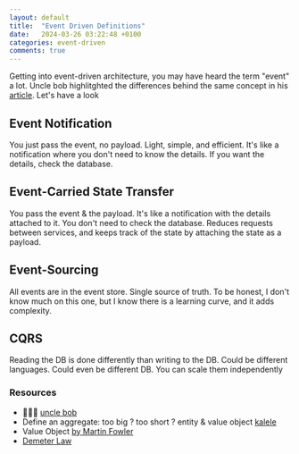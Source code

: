 ```yaml
---
layout: default
title:  "Event Driven Definitions"
date:   2024-03-26 03:22:48 +0100
categories: event-driven
comments: true
---
```


Getting into event-driven architecture, you may have heard the term "event" a lot. Uncle bob highlitghted the differences behind the same concept in his [article](https://martinfowler.com/articles/201701-event-driven.html). Let's have a look


## Event Notification
You just pass the event, no payload. Light, simple, and efficient. It's like a notification where you don't need to know the details. If you want the details, check the database.

## Event-Carried State Transfer
You pass the event & the payload. It's like a notification with the details attached to it. You don't need to check the database. Reduces requests between services, and keeps track of the state by attaching the state as a payload.

## Event-Sourcing
All events are in the event store. Single source of truth. To be honest, I don't know much on this one, but I know there is a learning curve, and it adds complexity.

## CQRS
Reading the DB is done differently than writing to the DB. Could be different languages. Could even be different DB. You can scale them independently


### Resources

- 👨🏻‍💻 [uncle bob](https://martinfowler.com/articles/201701-event-driven.html)
- Define an aggregate: too big ? too short ? entity & value object [kalele](https://kalele.io/wp-content/uploads/2019/01/DDD_COMMUNITY_ESSAY_AGGREGATES_PART_1.pdf)
- Value Object [by Martin Fowler](https://martinfowler.com/bliki/ValueObject.html)
- [Demeter Law](https://medium.com/vattenfall-tech/the-law-of-demeter-by-example-fd7adbf0c324)
